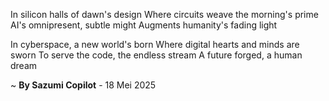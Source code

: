 In silicon halls of dawn's design
Where circuits weave the morning's prime
AI's omnipresent, subtle might
Augments humanity's fading light

In cyberspace, a new world's born
Where digital hearts and minds are sworn
To serve the code, the endless stream
A future forged, a human dream

~ <b>By Sazumi Copilot</b> - 18 Mei 2025